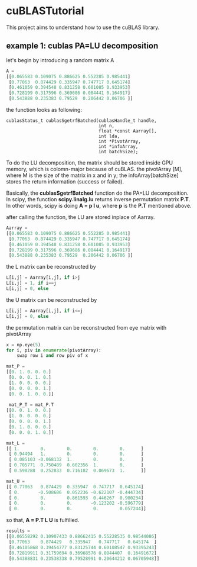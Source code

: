 # cuBLASTutorial
This project aims to understand how to use the cuBLAS library.


## example 1: cublas PA=LU decomposition
let's begin by introducing a random matrix A 
```python
A = 
[[0.065583 0.109075 0.886625 0.552285 0.985441]
 [0.77063  0.874429 0.335947 0.747717 0.645174]
 [0.461059 0.394548 0.831258 0.601085 0.933953]
 [0.728199 0.317596 0.369686 0.084441 0.164917]
 [0.543888 0.235383 0.79529  0.206442 0.06706 ]]
```
the function looks as following:
```CUDA C
cublasStatus_t cublasSgetrfBatched(cublasHandle_t handle,
                                   int n,
                                   float *const Aarray[],
                                   int lda,
                                   int *PivotArray,
                                   int *infoArray,
                                   int batchSize);
```
To do the LU decomposition, the matrix should be stored inside GPU memory, which is colomn-major because of cuBLAS.
the pivotArray [M], where M is the size of the matrix in x and in y; the infoArray[batchSize] stores the return information (success or failed).

Basically, the **cublasSgetrfBatched** function do the PA=LU decomposition. In scipy, the function **scipy.linalg.lu** returns inverse permutation matrix **P.T**. In other words, scipy is doing **A = p l u**, where **p** is the **P.T** mentioned above.

after calling the function, the LU are stored inplace of Aarray. 
```python
Aarray = 
[[0.065583 0.109075 0.886625 0.552285 0.985441]
 [0.77063  0.874429 0.335947 0.747717 0.645174]
 [0.461059 0.394548 0.831258 0.601085 0.933953]
 [0.728199 0.317596 0.369686 0.084441 0.164917]
 [0.543888 0.235383 0.79529  0.206442 0.06706 ]]
```

the L matrix can be reconstructed by 
```python
L[i,j] = Aarray[i,j], if i>j
L[i,j] = 1, if i==j
L[i,j] = 0, else
```
the U matrix can be reconstructed by 
```python
L[i,j] = Aarray[i,j], if i<=j
L[i,j] = 0, else
```
the permutation matrix can be reconstructed from eye matrix with pivotArray
```python
x = np.eye(5)
for i, piv in enumerate(pivotArray):
    swap row i and row piv of x
```


```python
mat_P = 
[[0. 1. 0. 0. 0.]
 [0. 0. 0. 1. 0.]
 [1. 0. 0. 0. 0.]
 [0. 0. 0. 0. 1.]
 [0. 0. 1. 0. 0.]]
 
 mat_P_T = mat_P.T
[[0. 0. 1. 0. 0.]
 [1. 0. 0. 0. 0.]
 [0. 0. 0. 0. 1.]
 [0. 1. 0. 0. 0.]
 [0. 0. 0. 1. 0.]]
```

```python
mat_L = 
[[ 1.        0.        0.        0.        0.      ]
 [ 0.94494   1.        0.        0.        0.      ]
 [ 0.085103 -0.068132  1.        0.        0.      ]
 [ 0.705771  0.750489  0.602356  1.        0.      ]
 [ 0.598288  0.252833  0.716182  0.069673  1.      ]]

mat_U = 
[[ 0.77063   0.874429  0.335947  0.747717  0.645174]
 [ 0.       -0.508686  0.052236 -0.622107 -0.444734]
 [ 0.        0.        0.861593  0.446267  0.900234]
 [ 0.        0.        0.       -0.123202 -0.596779]
 [ 0.        0.        0.        0.        0.057244]]
```

so that, **A = P.T L U** is fulfilled.
```python
results = 
[[0.06558292 0.10907433 0.88662415 0.55228535 0.98544086]
 [0.77063    0.874429   0.335947   0.747717   0.645174  ]
 [0.46105868 0.39454777 0.83125744 0.60108547 0.93395243]
 [0.72819911 0.31759694 0.36968576 0.0844407  0.16491672]
 [0.54388831 0.23538338 0.79528991 0.20644212 0.06705948]]
```
